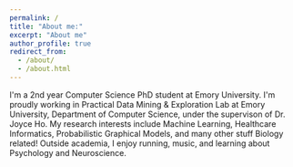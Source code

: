 ```yaml
---
permalink: /
title: "About me:"
excerpt: "About me"
author_profile: true
redirect_from: 
  - /about/
  - /about.html
---
```


I'm a 2nd year Computer Science PhD student at Emory University. I'm proudly working in Practical Data Mining & Exploration Lab at Emory University, Department of Computer Science, under the supervison of Dr. Joyce Ho. My research interests include Machine Learning, Healthcare Informatics, Probabilistic Graphical Models, and many other stuff Biology related! Outside academia, I enjoy running, music, and learning about Psychology and Neuroscience. 
